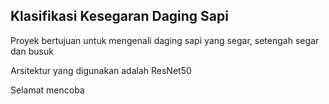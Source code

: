 <h2>Klasifikasi Kesegaran Daging Sapi</h2>
<p>Proyek bertujuan untuk mengenali daging sapi yang segar, setengah segar dan busuk</p>
<p>Arsitektur yang digunakan adalah ResNet50</p>
<p>Selamat mencoba</p>
